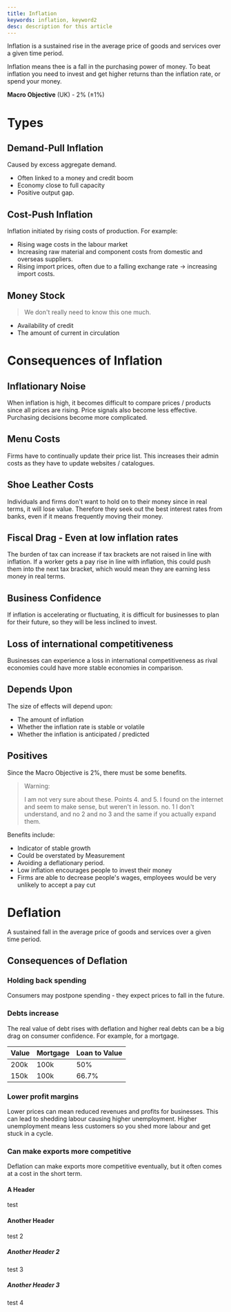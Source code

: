 ```yaml
---
title: Inflation
keywords: inflation, keyword2
desc: description for this article
---
```

Inflation is a sustained rise in the average price of goods and services over a given time period.

Inflation means thee is a fall in the purchasing power of money. To beat inflation you need to invest and get higher returns than the inflation rate, or spend your money.

**Macro Objective** (UK) - 2% (±1%)

# Types #

## Demand-Pull Inflation ##
Caused by excess aggregate demand.
- Often linked to a money and credit boom
- Economy close to full capacity
- Positive output gap.

## Cost-Push Inflation ##
Inflation initiated by rising costs of production.
For example:
- Rising wage costs in the labour market
- Increasing raw material and component costs from domestic and overseas suppliers.
- Rising import prices, often due to a falling exchange rate -> increasing import costs.

## Money Stock ##
<blockquote>We don't really need to know this one much.</blockquote>

- Availability of credit
- The amount of current in circulation

# Consequences of Inflation #

## Inflationary Noise ##
When inflation is high, it becomes difficult to compare prices / products since all prices are rising. Price signals also become less effective. Purchasing decisions become more complicated.

## Menu Costs ##
Firms have to continually update their price list. This increases their admin costs as they have to update websites / catalogues.

## Shoe Leather Costs ##
Individuals and firms don't want to hold on to their money since in real terms, it will lose value. Therefore they seek out the best interest rates from banks, even if it means frequently moving their money.

## Fiscal Drag - Even at low inflation rates ##
The burden of tax can increase if tax brackets are not raised in line with inflation.
If a worker gets a pay rise in line with inflation, this could push them into the next tax bracket, which would mean they are earning less money in real terms.

## Business Confidence ##
If inflation is accelerating or fluctuating, it is difficult for businesses to plan for their future, so they will be less inclined to invest.

## Loss of international competitiveness ##
Businesses can experience a loss in international competitiveness as rival economies could have more stable economies in comparison.

## Depends Upon ##
The size of effects will depend upon:
- The amount of inflation
- Whether the inflation rate is stable or volatile
- Whether the inflation is anticipated / predicted

## Positives ##
Since the Macro Objective is 2%, there must be some benefits.

<blockquote class="spoiler">
Warning:

I am not very sure about these. Points 4. and 5. I found on the internet and seem to make sense, but weren't in lesson.
no. 1 I don't understand, and no 2 and no 3 and the same if you actually expand them.
</blockquote>

Benefits include:
- Indicator of stable growth
- Could be overstated by Measurement
- Avoiding a deflationary period.
- Low inflation encourages people to invest their money
- Firms are able to decrease people's wages, employees would be very unlikely to accept a pay cut

# Deflation #
A sustained fall in the average price of goods and services over a given time period.

## Consequences of Deflation ##

### Holding back spending ###
Consumers may postpone spending - they expect prices to fall in the future.

### Debts increase ###
The real value of debt rises with deflation and higher real debts can be a big drag on consumer confidence.
For example, for a mortgage.

| Value | Mortgage | Loan to Value |
| ----- | -------- | ------------- |
| 200k  | 100k     | 50%           |
| 150k  | 100k     | 66.7%         |

### Lower profit margins ###
Lower prices can mean reduced revenues and profits for businesses.
This can lead to shedding labour causing higher unemployment. Higher unemployment means less customers so you shed more labour and get stuck in a cycle.

### Can make exports more competitive ###
Deflation can make exports more competitive eventually, but it often comes at a cost in the short term.

#### A Header ####
test

#### Another Header ####
test 2

##### Another Header 2 #####
test 3

##### Another Header 3 #####
test 4

